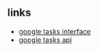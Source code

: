 ## links
* [google tasks interface](https://mail.google.com/tasks/canvas)
* [google tasks api](https://developers.google.com/tasks/v1/reference/)